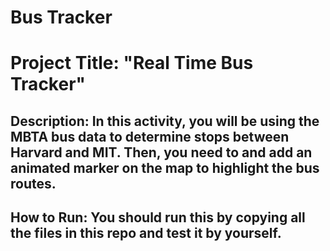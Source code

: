 # Bus Tracker

# Project Title: "Real Time Bus Tracker"

## Description: In this activity, you will be using the MBTA bus data to determine stops between Harvard and MIT. Then, you need to and add an animated marker on the map to highlight the bus routes.


## How to Run: You should run this by copying all the files in this repo and test it by yourself.
